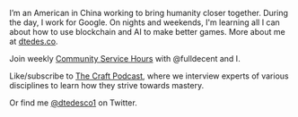I’m an American in China working to bring humanity closer together. During the day, I work for Google. On nights and weekends, I'm learning all I can about how to use blockchain and AI to make better games. More about me at [dtedes.co](https://dtedes.co).

Join weekly [Community Service Hours](https://docs.google.com/document/d/1ta_6tSCGfC31iIfhz4bfC_oBKyNZGEdDsZkD-BRXY_Y/edit#heading=h.6jht9sr0ixk9) with @fulldecent and I.

Like/subscribe to [The Craft Podcast](https://www.youtube.com/@thecraftpodcast), where we interview experts of various disciplines to learn how they strive towards mastery.

Or find me [@dtedesco1](http://twitter.com/dtedesco1) on Twitter.

